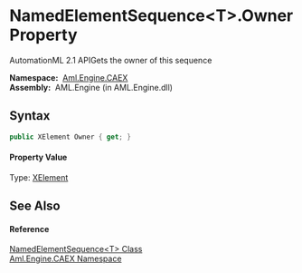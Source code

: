 NamedElementSequence&lt;T>.Owner Property
=========================================
AutomationML 2.1 APIGets the owner of this sequence

  **Namespace:**  [Aml.Engine.CAEX][1]  
  **Assembly:**  AML.Engine (in AML.Engine.dll)

Syntax
------

```csharp
public XElement Owner { get; }
```

#### Property Value
Type: [XElement][2]

See Also
--------

#### Reference
[NamedElementSequence&lt;T> Class][3]  
[Aml.Engine.CAEX Namespace][1]  

[1]: ../README.md
[2]: https://docs.microsoft.com/dotnet/api/system.xml.linq.xelement
[3]: README.md
[4]: https://www.automationml.org
[5]: ../../icons/logoShade.png